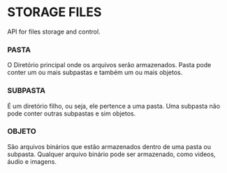 # STORAGE FILES

API for files storage and control.

### PASTA

O Diretório principal onde os arquivos serão armazenados. Pasta pode conter um ou mais subpastas e também um ou mais objetos.

### SUBPASTA

É um diretório filho, ou seja, ele pertence a uma pasta. Uma subpasta não pode conter outras subpastas e sim objetos.

### OBJETO

São arquivos binários que estão armazenados dentro de uma pasta ou subpasta. Qualquer arquivo binário pode ser armazenado, como videos, áudio e imagens.
